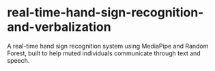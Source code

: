 # real-time-hand-sign-recognition-and-verbalization
A real-time hand sign recognition system using MediaPipe and Random Forest, built to help muted individuals communicate through text and speech.
